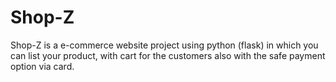 # Shop-Z
Shop-Z is a e-commerce website project using python (flask) in which you can list your product, with cart for the customers also with the safe payment option via card.
